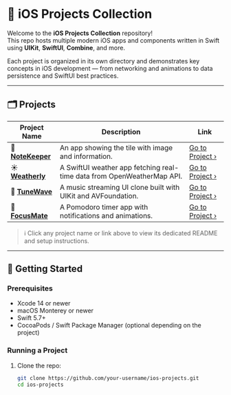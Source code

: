 # 📱 iOS Projects Collection



Welcome to the **iOS Projects Collection** repository!  
This repo hosts multiple modern iOS apps and components written in Swift using **UIKit**, **SwiftUI**, **Combine**, and more.

Each project is organized in its own directory and demonstrates key concepts in iOS development — from networking and animations to data persistence and SwiftUI best practices.

---

## 🗂️ Projects

| Project Name | Description | Link |
|--------------|-------------|------|
| 📓 **[NoteKeeper](./card/README.md)** | An app showing the tile with image and information. | [Go to Project ›](./card) |
| ☀️ **[Weatherly](./Weatherly/README.md)** | A SwiftUI weather app fetching real-time data from OpenWeatherMap API. | [Go to Project ›](./Weatherly) |
| 🎵 **[TuneWave](./TuneWave/README.md)** | A music streaming UI clone built with UIKit and AVFoundation. | [Go to Project ›](./TuneWave) |
| 🧠 **[FocusMate](./FocusMate/README.md)** | A Pomodoro timer app with notifications and animations. | [Go to Project ›](./FocusMate) |

> ℹ️ Click any project name or link above to view its dedicated README and setup instructions.

---

## 🚀 Getting Started

### Prerequisites

- Xcode 14 or newer
- macOS Monterey or newer
- Swift 5.7+
- CocoaPods / Swift Package Manager (optional depending on the project)

### Running a Project

1. Clone the repo:
   ```bash
   git clone https://github.com/your-username/ios-projects.git
   cd ios-projects
